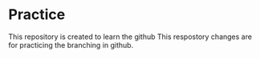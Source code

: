 # Practice
This repository is created to learn the github
This respostory changes are for practicing the branching in github.
